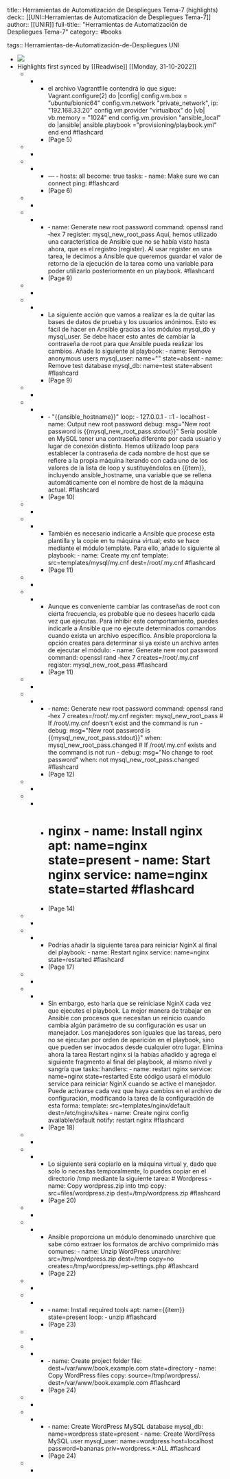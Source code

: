 title:: Herramientas de Automatización de Despliegues Tema-7 (highlights)
deck:: [[UNI::Herramientas de Automatización de Despliegues Tema-7]]
author:: [[UNIR]]
full-title:: "Herramientas de Automatización de Despliegues Tema-7"
category:: #books

tags:: Herramientas-de-Automatización-de-Despliegues UNI

- ![](https://readwise-assets.s3.amazonaws.com/media/uploaded_book_covers/profile_22942/07c80289-0eec-4d82-a65b-43554716fbac.jpg)
- Highlights first synced by [[Readwise]] [[Monday, 31-10-2022]]
	- -
		- el archivo Vagrantfile contendrá lo que sigue: Vagrant.configure(2) do |config| config.vm.box = "ubuntu/bionic64" config.vm.network "private_network", ip: "192.168.33.20" config.vm.provider "virtualbox" do |vb| vb.memory = "1024" end config.vm.provision "ansible_local" do |ansible| ansible.playbook ="provisioning/playbook.yml" end end #flashcard
		- (Page 5)
	- -
	- -
		- ‐‐‐ ‐ hosts: all become: true tasks: ‐ name: Make sure we can connect ping: #flashcard
		- (Page 6)
	- -
	- -
		- ‐ name: Generate new root password command: openssl rand ‐hex 7 register: mysql_new_root_pass Aquí, hemos utilizado una característica de Ansible que no se había visto hasta ahora, que es el registro (register). Al usar register en una tarea, le decimos a Ansible que queremos guardar el valor de retorno de la ejecución de la tarea como una variable para poder utilizarlo posteriormente en un playbook. #flashcard
		- (Page 9)
	- -
	- -
		- La siguiente acción que vamos a realizar es la de quitar las bases de datos de prueba y  los  usuarios  anónimos.  Esto  es  fácil  de  hacer  en  Ansible  gracias  a  los  módulos mysql_db y mysql_user. Se debe hacer esto antes de cambiar la contraseña de root para que Ansible pueda realizar los cambios. Añade lo siguiente al playbook: ‐ name: Remove anonymous users mysql_user: name="" state=absent ‐ name: Remove test database mysql_db: name=test state=absent #flashcard
		- (Page 9)
	- -
	- -
		- ‐ "{{ansible_hostname}}" loop: ‐ 127.0.0.1 ‐ ::1 ‐ localhost ‐ name: Output new root password debug: msg="New root password is {{mysql_new_root_pass.stdout}}" Sería posible en MySQL tener una contraseña diferente por cada usuario y lugar de conexión  distinto.  Hemos  utilizado  loop  para  establecer  la  contraseña  de  cada nombre  de  host  que  se  refiere  a  la  propia  máquina  iterando  con  cada  uno  de  los valores  de la lista  de loop  y  sustituyéndolos  en  {{item}}, incluyendo ansible_hostname, una variable que se rellena automáticamente con el nombre de host  de  la  máquina  actual. #flashcard
		- (Page 10)
	- -
	- -
		- También es necesario indicarle a Ansible que procese esta plantilla y la copie en tu máquina  virtual;  esto  se  hace  mediante  el  módulo  template.  Para  ello,  añade  lo siguiente al playbook: ‐ name: Create my.cnf template: src=templates/mysql/my.cnf dest=/root/.my.cnf #flashcard
		- (Page 11)
	- -
	- -
		- Aunque es conveniente cambiar las contraseñas de root con cierta frecuencia, es probable que no desees hacerlo cada vez que ejecutas. Para  inhibir  este  comportamiento,  puedes  indicarle  a  Ansible  que  no  ejecute determinados comandos cuando exista un archivo específico. Ansible proporciona la opción creates para determinar si ya existe un archivo antes de ejecutar el módulo: ‐ name: Generate new root password command: openssl rand ‐hex 7 creates=/root/.my.cnf register: mysql_new_root_pass #flashcard
		- (Page 11)
	- -
	- -
		- ‐ name: Generate new root password command: openssl rand ‐hex 7 creates=/root/.my.cnf register: mysql_new_root_pass # If /root/.my.cnf doesn't exist and the command is run - debug: msg="New root password is {{mysql_new_root_pass.stdout}}" when: mysql_new_root_pass.changed # If /root/.my.cnf exists and the command is not run - debug: msg="No change to root password" when: not mysql_new_root_pass.changed #flashcard
		- (Page 12)
	- -
	- -
		- # nginx ‐ name: Install nginx apt: name=nginx state=present ‐ name: Start nginx service: name=nginx state=started #flashcard
		- (Page 14)
	- -
	- -
		- Podrías añadir la siguiente tarea para reiniciar NginX al final del playbook: ‐ name: Restart nginx service: name=nginx state=restarted #flashcard
		- (Page 17)
	- -
	- -
		- Sin embargo, esto haría que se reiniciase NginX cada vez que ejecutes el playbook. La mejor manera de trabajar en Ansible con procesos que necesitan un reinicio cuando cambia algún parámetro de su configuración es usar un manejador. Los manejadores son iguales que las tareas, pero no se ejecutan por orden de aparición en el playbook, sino  que  pueden  ser  invocados  desde  cualquier  otro  lugar.  Elimina  ahora  la  tarea Restart  nginx  si  la  habías  añadido  y  agrega  el  siguiente  fragmento  al  final  del playbook, al mismo nivel y sangría que tasks: handlers: ‐ name: restart nginx service: name=nginx state=restarted Este  código  usará  el  módulo  service  para  reiniciar  NginX  cuando  se  active  el manejador.  Puede  activarse  cada  vez  que  haya  cambios  en  el  archivo  de configuración, modificando la tarea de la configuración de esta forma: template: src=templates/nginx/default dest=/etc/nginx/sites ‐ name: Create nginx config available/default notify: restart nginx #flashcard
		- (Page 18)
	- -
	- -
		- Lo  siguiente  será  copiarlo  en  la  máquina  virtual  y,  dado  que  solo  lo  necesitas temporalmente, lo puedes copiar en el directorio /tmp mediante la siguiente tarea: # Wordpress ‐ name: Copy wordpress.zip into tmp copy: src=files/wordpress.zip dest=/tmp/wordpress.zip #flashcard
		- (Page 20)
	- -
	- -
		- Ansible proporciona un módulo denominado unarchive que sabe cómo extraer los formatos de archivo comprimido más comunes: ‐ name: Unzip WordPress unarchive: src=/tmp/wordpress.zip dest=/tmp copy=no creates=/tmp/wordpress/wp‐settings.php #flashcard
		- (Page 22)
	- -
	- -
		- ‐ name: Install required tools apt: name={{item}} state=present loop: ‐ unzip #flashcard
		- (Page 23)
	- -
	- -
		- ‐ name: Create project folder file: dest=/var/www/book.example.com state=directory ‐ name: Copy WordPress files copy: source=/tmp/wordpress/. dest=/var/www/book.example.com #flashcard
		- (Page 24)
	- -
	- -
		- ‐ name: Create WordPress MySQL database mysql_db: name=wordpress state=present ‐ name: Create WordPress MySQL user mysql_user: name=wordpress host=localhost password=bananas priv=wordpress.*:ALL #flashcard
		- (Page 24)
	- -